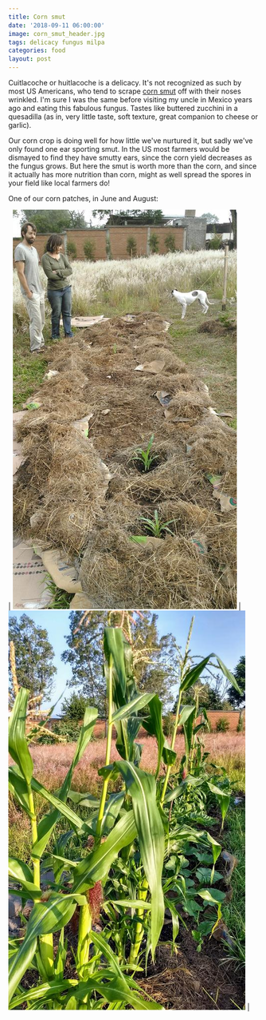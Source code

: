 ```yaml
---
title: Corn smut
date: '2018-09-11 06:00:00'
image: corn_smut_header.jpg
tags: delicacy fungus milpa
categories: food
layout: post
---
```


Cuitlacoche or huitlacoche is a delicacy. It's not recognized as such by most US Americans, who tend to scrape [corn smut](https://en.wikipedia.org/wiki/Corn_smut) off with their noses wrinkled. I'm sure I was the same before visiting my uncle in Mexico years ago and eating this fabulous fungus. Tastes like buttered zucchini in a quesadilla (as in, very little taste, soft texture, great companion to cheese or garlic).

Our corn crop is doing well for how little we've nurtured it, but sadly we've only found one ear sporting smut. In the US most farmers would be dismayed to find they have smutty ears, since the corn yield decreases as the fungus grows. But here the smut is worth more than the corn, and since it actually has more nutrition than corn, might as well spread the spores in your field like local farmers do!

One of our corn patches, in June and August:

| [![](/images/pre_milpa_.jpg)](/images/pre_milpa.jpg) | [![](/images/corns_.jpg)](/images/corns.jpg) |